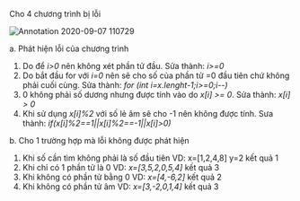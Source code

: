 Cho 4 chương trình bị lỗi

![Annotation 2020-09-07 110729](https://user-images.githubusercontent.com/48431650/92348022-efde4400-f0fb-11ea-9a21-f3da641a4d2b.png)

a. Phát hiện lỗi của chương trình
  1. Do để *i>0* nên không xét phần tử đầu. Sửa thành: *i>=0*
  2. Do bắt đầu for với *i=0* nên sẽ cho số của phần tử =0 đầu tiên chứ không phải cuối cùng. Sửa thành: *for (int i=x.lenght-1;i>=0;i--)*
  3. 0 không phải số dương nhưng được tính vào do *x[i] >= 0*. Sửa thành: *x[i] > 0*
  4. Khi sử dụng *x[i]%2* với số lẻ âm sẽ cho -1 nên không được tính. Sưa thành: *if(x[i]%2==1||x[i]%2==-1||x[i]>0)*

b. Cho 1 trường hợp mà lỗi không được phát hiện
  1. Khi số cần tìm không phải là số đầu tiên VD: x=[1,2,4,8] y=2 kết quả 1
  2. Khi chỉ có 1 phần tử là 0 VD: *x=[3,5,2,0,5,4]* kết quả 3
  3. Khi không có phần tử bằng 0 VD: *x=[4,-6,2]* kết quả 2
  4. Khi không có phần tử âm  VD: *x=[3,-2,0,1,4]* kết quả 3
